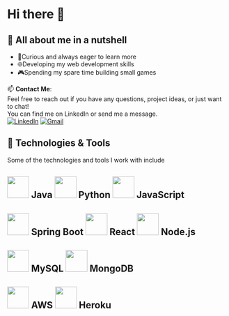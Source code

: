 # Hi there 👋

## 🥜 All about me in a nutshell
- 🚀Curious and always eager to learn more
- 🌐Developing my web development skills
- 🎮Spending my spare time building small games

📫 **Contact Me**:  
Feel free to reach out if you have any questions, project ideas, or just want to chat!  
You can find me on LinkedIn or send me a message.   
[![LinkedIn](https://img.shields.io/badge/LinkedIn-blue?style=flat-square&logo=linkedin&labelColor=blue)](https://www.linkedin.com/in/aarni-seppanen/)
[![Gmail](https://img.shields.io/badge/Gmail-red?style=flat-square&logo=gmail&labelColor=white)](mailto:aarni.seppanen@gmail.com)




## 🔧 Technologies & Tools

<p>Some of the technologies and tools I work with include </p>


[<img src="https://img.icons8.com/color/48/000000/java-coffee-cup-logo--v1.png" height="50"/>](https://www.java.com/) Java
[<img src="https://img.icons8.com/color/48/000000/python.png" height="50"/>](https://www.python.org/) Python
[<img src="https://img.icons8.com/color/48/000000/javascript--v1.png" height="50"/>](https://developer.mozilla.org/en-US/docs/Web/JavaScript) JavaScript
---

[<img src="https://spring.io/img/spring.svg" height="50"/>](https://spring.io/) Spring Boot
[<img src="https://img.icons8.com/color/48/000000/react-native.png" height="50"/>](https://reactjs.org/) React
[<img src="https://nodejs.org/static/images/logo-hexagon-card.png" height="50"/>](https://nodejs.org/) Node.js
---
[<img src="https://img.icons8.com/color/48/000000/mysql-logo.png" height="50"/>](https://www.mysql.com/) MySQL
[<img src="https://img.icons8.com/color/48/000000/mongodb.png" height="50"/>](https://www.mongodb.com/) MongoDB
---
[<img src="https://img.icons8.com/color/48/000000/amazon-web-services.png" height="50"/>](https://aws.amazon.com/) AWS
[<img src="https://img.icons8.com/color/48/000000/heroku.png" height="50"/>](https://www.heroku.com/) Heroku
---

